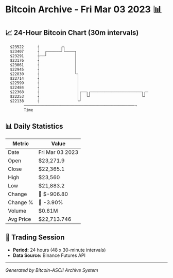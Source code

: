 # Bitcoin Archive - Fri Mar 03 2023 📊

## 📈 24-Hour Bitcoin Chart (30m intervals)

```
  $23522      ┤         ┌┐                                     
  $23407      ┤  ┌──────┘└────┐                                
  $23291      ┼──┘            │                                
  $23176      ┤               │                                
  $23061      ┤               │                                
  $22945      ┤               │                                
  $22830      ┤               └┐                               
  $22714      ┤                │                               
  $22599      ┤                │                               
  $22484      ┤                │                               
  $22368      ┤                │┌──┐┌──────────────────────┐┌─ 
  $22253      ┤                ││  └┘                      └┘  
  $22138      ┤                └┘                              
        ────────────────────────────────────────────────→
        Time
```

## 📊 Daily Statistics

| Metric | Value |
|--------|-------|
| Date | Fri Mar 03 2023 |
| Open | $23,271.9 |
| Close | $22,365.1 |
| High | $23,560 |
| Low | $21,883.2 |
| Change | 🔴 $-906.80 |
| Change % | 🔴 -3.90% |
| Volume | $0.61M |
| Avg Price | $22,713.746 |

## 📅 Trading Session

- **Period:** 24 hours (48 x 30-minute intervals)
- **Data Source:** Binance Futures API

---
*Generated by Bitcoin-ASCII Archive System*
